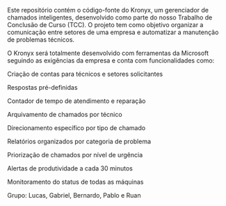Este repositório contém o código-fonte do Kronyx, um gerenciador de chamados inteligentes, desenvolvido como parte do nosso Trabalho de Conclusão de Curso (TCC). O projeto tem como objetivo organizar a comunicação entre setores de uma empresa e automatizar a manutenção de problemas técnicos.

O Kronyx será totalmente desenvolvido com ferramentas da Microsoft seguindo as exigências da empresa e conta com funcionalidades como:

Criação de contas para técnicos e setores solicitantes

Respostas pré-definidas

Contador de tempo de atendimento e reparação

Arquivamento de chamados por técnico

Direcionamento específico por tipo de chamado

Relatórios organizados por categoria de problema

Priorização de chamados por nível de urgência

Alertas de produtividade a cada 30 minutos

Monitoramento do status de todas as máquinas

Grupo: Lucas, Gabriel, Bernardo, Pablo e Ruan